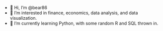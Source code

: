 - 👋 Hi, I’m @bear86
- 👀 I’m interested in finance, economics, data analysis, and data visualization.
- 🌱 I’m currently learning Python, with some random R and SQL thrown in.

<!---
bear86/bear86 is a ✨ special ✨ repository because its `README.md` (this file) appears on your GitHub profile.
You can click the Preview link to take a look at your changes.
--->
